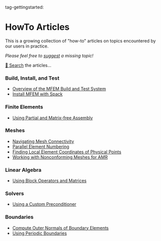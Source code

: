 tag-gettingstarted:

# HowTo Articles

This is a growing collection of "how-to" articles on topics encountered
by our users in practice.

*Please feel free to [suggest](https://github.com/mfem/mfem/issues/new?labels=howto) a missing topic!*

[🔎 Search](../search.md) the articles...


### Build, Install, and Test
- [Overview of the MFEM Build and Test System](build-systems.md)
- [Install MFEM with Spack](install-with-spack.md)


### Finite Elements
- [Using Partial and Matrix-free Assembly](assembly_levels.md)


### Meshes
- [Navigating Mesh Connectivity](nav-mesh-connectivity.md)
- [Parallel Element Numbering](element-local-global-numbering.md)
- [Finding Local Element Coordinates of Physical Points](findpts.md)
- [Working with Nonconforming Meshes for AMR](ncmesh.md)

### Linear Algebra
- [Using Block Operators and Matrices](block_operators_matrices.md)

### Solvers
- [Using a Custom Preconditioner](custom_precond.md)


### Boundaries
- [Compute Outer Normals of Boundary Elements](outer_normals.md)
- [Using Periodic Boundaries](periodic-boundaries.md)
